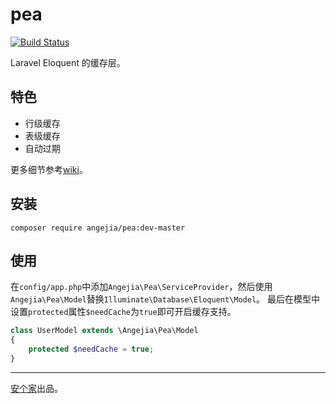 # pea
[![Build Status](https://travis-ci.org/angejia/pea.svg?branch=master)](https://travis-ci.org/angejia/pea)

Laravel Eloquent 的缓存层。

## 特色

- 行级缓存
- 表级缓存
- 自动过期

更多细节参考[wiki](../../wiki)。

## 安装

```
composer require angejia/pea:dev-master
```

## 使用

在`config/app.php`中添加`Angejia\Pea\ServiceProvider`，然后使用`Angejia\Pea\Model`替换`Illuminate\Database\Eloquent\Model`。 最后在模型中设置`protected`属性`$needCache`为`true`即可开启缓存支持。

```php
class UserModel extends \Angejia\Pea\Model
{
    protected $needCache = true;
}
```

---
[安个家](http://www.angejia.com/)出品。
